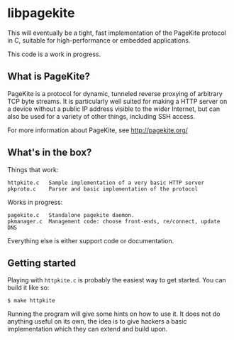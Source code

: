 # libpagekite #

This will eventually be a tight, fast implementation of the PageKite protocol
in C, suitable for high-performance or embedded applications.

This code is a work in progress.


## What is PageKite? ##

PageKite is a protocol for dynamic, tunneled reverse proxying of arbitrary
TCP byte streams.  It is particularly well suited for making a HTTP server
on a device without a public IP address visible to the wider Internet, but
can also be used for a variety of other things, including SSH access.

For more information about PageKite, see http://pagekite.org/


## What's in the box? ##

Things that work:

    httpkite.c   Sample implementation of a very basic HTTP server
    pkproto.c    Parser and basic implementation of the protocol

Works in progress:

    pagekite.c   Standalone pagekite daemon.
    pkmanager.c  Management code: choose front-ends, re/connect, update DNS

Everything else is either support code or documentation.


## Getting started ##

Playing with `httpkite.c` is probably the easiest way to get started.  You
can build it like so:

    $ make httpkite

Running the program will give some hints on how to use it.  It does not do
anything useful on its own, the idea is to give hackers a basic implementation
which they can extend and build upon.

